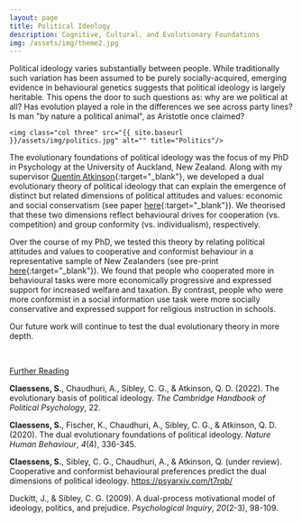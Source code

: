 ```yaml
---
layout: page
title: Political Ideology
description: Cognitive, Cultural, and Evolutionary Foundations
img: /assets/img/theme2.jpg
---
```


Political ideology varies substantially between people. While traditionally such variation has been assumed to be purely socially-acquired, emerging evidence in behavioural genetics suggests that political ideology is largely heritable. This opens the door to such questions as: why are we political at all? Has evolution played a role in the differences we see across party lines? Is man "by nature a political animal", as Aristotle once claimed?

<div class="img_row">

    <img class="col three" src="{{ site.baseurl }}/assets/img/politics.jpg" alt="" title="Politics"/>

</div>


The evolutionary foundations of political ideology was the focus of my PhD in Psychology at the University of Auckland, New Zealand. Along with my supervisor [Quentin Atkinson](https://www.quentinatkinson.com/){:target="_blank"}, we developed a dual evolutionary theory of political ideology that can explain the emergence of distinct but related dimensions of political attitudes and values: economic and social conservatism (see paper [here](https://www.nature.com/articles/s41562-020-0850-9){:target="_blank"}). We theorised that these two dimensions reflect behavioural drives for cooperation (vs. competition) and group conformity (vs. individualism), respectively.

Over the course of my PhD, we tested this theory by relating political attitudes and values to cooperative and conformist behaviour in a representative sample of New Zealanders (see pre-print [here](https://psyarxiv.com/t7rqb/){:target="_blank"}). We found that people who cooperated more in behavioural tasks were more economically progressive and expressed support for increased welfare and taxation. By contrast, people who were more conformist in a social information use task were more socially conservative and expressed support for religious instruction in schools.

Our future work will continue to test the dual evolutionary theory in more depth.

<br>

<u>Further Reading</u>

**Claessens, S.**, Chaudhuri, A., Sibley, C. G., & Atkinson, Q. D. (2022). The evolutionary basis of political ideology. *The Cambridge Handbook of Political Psychology*, 22.

**Claessens, S.**, Fischer, K., Chaudhuri, A., Sibley, C. G., & Atkinson, Q. D. (2020). The dual evolutionary foundations of political ideology. *Nature Human Behaviour*, *4*(4), 336-345.

**Claessens, S.**, Sibley, C. G., Chaudhuri, A., & Atkinson, Q. (under review). Cooperative and conformist behavioural preferences predict the dual dimensions of political ideology. https://psyarxiv.com/t7rqb/

Duckitt, J., & Sibley, C. G. (2009). A dual-process motivational model of ideology, politics, and prejudice. *Psychological Inquiry*, *20*(2-3), 98-109.
